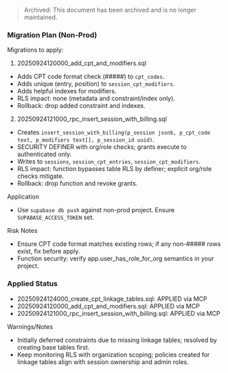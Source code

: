 > Archived: This document has been archived and is no longer maintained.

### Migration Plan (Non-Prod)

Migrations to apply:

1) 20250924120000_add_cpt_and_modifiers.sql
- Adds CPT code format check (#####) to `cpt_codes`.
- Adds unique (entry, position) to `session_cpt_modifiers`.
- Adds helpful indexes for modifiers.
- RLS impact: none (metadata and constraint/index only).
- Rollback: drop added constraint and indexes.

2) 20250924121000_rpc_insert_session_with_billing.sql
- Creates `insert_session_with_billing(p_session jsonb, p_cpt_code text, p_modifiers text[], p_session_id uuid)`.
- SECURITY DEFINER with org/role checks; grants execute to authenticated only.
- Writes to `sessions`, `session_cpt_entries`, `session_cpt_modifiers`.
- RLS impact: function bypasses table RLS by definer; explicit org/role checks mitigate.
- Rollback: drop function and revoke grants.

Application
- Use `supabase db push` against non-prod project. Ensure `SUPABASE_ACCESS_TOKEN` set.

Risk Notes
- Ensure CPT code format matches existing rows; if any non-##### rows exist, fix before apply.
- Function security: verify app.user_has_role_for_org semantics in your project.

### Applied Status
- 20250924124000_create_cpt_linkage_tables.sql: APPLIED via MCP
- 20250924120000_add_cpt_and_modifiers.sql: APPLIED via MCP
- 20250924121000_rpc_insert_session_with_billing.sql: APPLIED via MCP

Warnings/Notes
- Initially deferred constraints due to missing linkage tables; resolved by creating base tables first.
- Keep monitoring RLS with organization scoping; policies created for linkage tables align with session ownership and admin roles.
